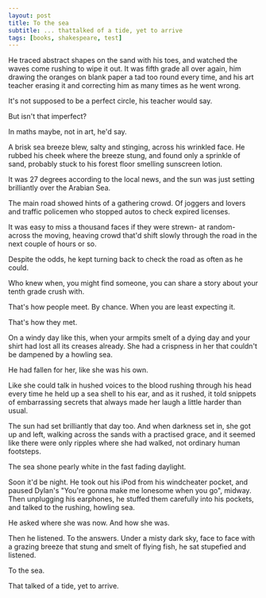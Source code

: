 ```yaml
---
layout: post
title: To the sea
subtitle: ... thattalked of a tide, yet to arrive
tags: [books, shakespeare, test]
---
```


He traced abstract shapes on the sand with his toes, and watched the waves come rushing to wipe it out. It was fifth grade all over again, him drawing the oranges on blank paper a tad too round every time, and his art teacher erasing it and correcting him as many times as he went wrong.

It's not supposed to be a perfect circle, his teacher would say.

But isn't that imperfect?

In maths maybe, not in art, he'd say.

A brisk sea breeze blew, salty and stinging, across his wrinkled face. He rubbed his cheek where the breeze stung, and found only a sprinkle of sand, probably stuck to his forest floor smelling sunscreen lotion.

It was 27 degrees according to the local news, and the sun was just setting brilliantly over the Arabian Sea.

The main road showed hints of a gathering crowd. Of joggers and lovers and traffic policemen who stopped autos to check expired licenses.

It was easy to miss a thousand faces if they were strewn- at random- across the moving, heaving crowd that'd shift slowly through the road in the next couple of hours or so. 

Despite the odds, he kept turning back to check the road as often as he could.

Who knew when, you might find someone, you can share a story about your tenth grade crush with.

That's how people meet. By chance. When you are least expecting it.

That's how they met.

On a windy day like this, when your armpits smelt of a dying day and your shirt had lost all its creases already. She had a crispness in her that couldn't be dampened by a howling sea. 

He had fallen for her, like she was his own.

Like she could talk in hushed voices to the blood rushing through his head every time he held up a sea shell to his ear, and as it rushed, it told snippets of embarrassing secrets that always made her laugh a little harder than usual.

The sun had set brilliantly that day too. And when darkness set in, she got up and left, walking across the sands with a practised grace, and it seemed like there were only ripples where she had walked, not ordinary human footsteps.

The sea shone pearly white in the fast fading daylight.

Soon it'd be night. He took out his iPod from his windcheater pocket, and paused Dylan's "You're gonna make me lonesome when you go", midway. Then unplugging his earphones, he stuffed them carefully into his pockets, and talked to the rushing, howling sea.

He asked where she was now. And how she was.

Then he listened. To the answers. Under a misty dark sky, face to face with a grazing breeze that stung and smelt of flying fish, he sat stupefied and listened.

To the sea.

That talked of a tide, yet to arrive.
